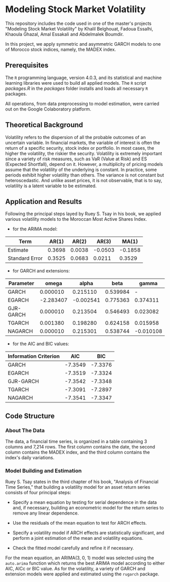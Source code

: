 # Modeling Stock Market Volatility

This repository includes the code used in one of the master's projects "Modeling Stock Market Volatility" by Khalil Belghouat, Fadoua Essalhi, Khaoula Ghazal, Amal Essakali and Abdelmalek Boumdir.

In this project, we apply symmetric and asymmetric GARCH models to one of Morocco stock indices, namely, the MADEX index. 

## Prerequisites

The ```R``` programming language, version 4.0.3, and its statistical and machine learning libraries were used to build all applied models. The ```R``` script _packages.R_ in the _packages_ folder installs and loads all necessary ```R``` packages. 

All operations, from data preprocessing to model estimation, were carried out on the Google Colaboratory platform.

## Theoretical Background

Volatility refers to the dispersion of all the probable outcomes of an uncertain variable. In financial markets, the variable of interest is often the return of a specific security, stock index or portfolio. In most cases, the higher the volatility, the riskier the security. Volatility is extremely important since a variety of risk measures, such as VaR (Value at Risk) and ES (Expected Shortfall), depend on it. However, a multiplicity of pricing models assume that the volatility of the underlying is constant. In practice, some periods exhibit higher volatility than others. The variance is not constant but heteroscedastic. And unlike asset prices, it is not observable, that is to say, volatility is a latent variable to be estimated.

## Application and Results

Following the principal steps layed by Ruey S. Tsay in his book, we applied various volatility models to the Moroccan Most Active Shares Index.

- for the ARIMA model:

Term | AR(1) | AR(2) | AR(3) | MA(1)
--- | --- | --- | --- | ---
Estimate | 0.3698 | 0.0038 | -0.0503 | -0.1858 
Standard Error | 0.3525 | 0.0683 | 0.0211 | 0.3529

- for GARCH and extensions:

Parameter | omega | alpha | beta | gamma
--- | --- | --- | --- | ---
GARCH | 0.000010  | 0.215110  | 0.539984 | -
EGARCH |  -2.283407  | -0.002541  | 0.775363 | 0.374311
GJR-GARCH |  0.000010  | 0.213504  | 0.546493 | 0.023082 
TGARCH | 0.001380  | 0.198280 | 0.624158  | 0.015958
NAGARCH |  0.000010  | 0.215301  | 0.538744  | -0.010108


- for the AIC and BIC values:

Information Criterion | AIC | BIC
--- | --- | --- 
GARCH | -7.3549  | -7.3376
EGARCH | -7.3519 | -7.3324 
GJR-GARCH | -7.3542  | -7.3348 
TGARCH |  -7.3091 | -7.2897 
NAGARCH |  -7.3541  | -7.3347
 
## Code Structure

### About The Data

The data, a financial time series, is organized in a table containing 3 columns and 7,214 rows. The first column contains the date, the second column contains the MADEX index, and the third column contains the index's daily variations.

### Model Building and Estimation

Ruey S. Tsay states in the third chapter of his book, "Analysis of Financial Time Series," that building a volatility model for an asset return series consists of four principal steps:

- Specify a mean equation by testing for serial dependence in the data and, if necessary, building an econometric model for the return series to remove any linear dependence.

- Use the residuals of the mean equation to test for ARCH effects.

- Specify a volatility model if ARCH effects are statistically significant, and perform a joint estimation of the mean and volatility equations.

- Check the fitted model carefully and refine it if necessary.

For the mean equation, an ARIMA(3, 0, 1) model was selected using the ```auto.arima``` function which returns the best ARIMA model according to either AIC, AICc or BIC value. As for the volatility, a variety of GARCH and extension models were applied and estimated using the ```rugarch``` package.
